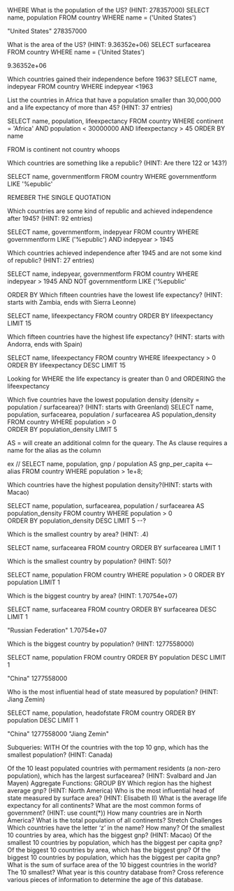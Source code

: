WHERE
What is the population of the US? (HINT: 278357000)
SELECT name, population
FROM country 
WHERE name = ('United States')

"United States"	278357000

What is the area of the US? (HINT: 9.36352e+06)
SELECT surfacearea
FROM country 
WHERE name = ('United States')
 
 9.36352e+06


Which countries gained their independence before 1963?
SELECT name, indepyear
FROM country 
WHERE indepyear <1963

List the countries in Africa that have a population smaller than 30,000,000 and a life expectancy of more than 45? (HINT: 37 entries)

SELECT name, population, lifeexpectancy
FROM country
WHERE continent = 'Africa' AND population < 30000000 AND lifeexpectancy > 45
ORDER BY name

FROM is continent not country whoops


Which countries are something like a republic? (HINT: Are there 122 or 143?)

SELECT name, governmentform
FROM country
WHERE governmentform
LIKE '%epublic'

REMEBER THE SINGLE QUOTATION


Which countries are some kind of republic and achieved independence after 1945? (HINT: 92 entries)

SELECT name, governmentform, indepyear
FROM country
WHERE governmentform LIKE ('%epublic') AND indepyear > 1945

Which countries achieved independence after 1945 and are not some kind of republic? (HINT: 27 entries)

SELECT name, indepyear, governmentform
FROM country
WHERE indepyear > 1945 AND NOT governmentform LIKE ('%epublic'


ORDER BY
Which fifteen countries have the lowest life expectancy?
(HINT: starts with Zambia, ends with Sierra Leonne)

SELECT name, lifeexpectancy
FROM country
ORDER BY lifeexpectancy 
LIMIT 15


Which fifteen countries have the highest life expectancy? (HINT: starts with Andorra, ends with Spain)

SELECT name, lifeexpectancy
FROM country
WHERE lifeexpectancy > 0
ORDER BY lifeexpectancy DESC
LIMIT 15
 
 Looking for WHERE the life expectancy is greater than 0 
 and ORDERING the lifeexpectancy


Which five countries have the lowest population density 
(density = population / surfacearea)? (HINT: starts with Greenland)
SELECT name, population, surfacearea,
population / surfacearea AS 
population_density
FROM country
WHERE population > 0  
ORDER BY population_density
LIMIT 5

AS = will create an additional colmn for the queary. The As clause requires a name for the alias as the column

ex // SELECT name, population,
gnp / population AS gnp_per_capita   <-- alias
FROM country
WHERE population > 1e+8;

Which countries have the highest population density?(HINT: starts with Macao)

SELECT name, population, surfacearea,
population / surfacearea AS 
population_density
FROM country
WHERE population > 0  
ORDER BY population_density DESC
LIMIT 5 --?

Which is the smallest country by area? (HINT: .4)

SELECT name, surfacearea
FROM country
ORDER BY surfacearea 
LIMIT 1

Which is the smallest country by population? (HINT: 50)?

SELECT name, population
FROM country
WHERE population > 0
ORDER BY population 
LIMIT 1

Which is the biggest country by area? (HINT: 1.70754e+07)

SELECT name, surfacearea
FROM country
ORDER BY surfacearea DESC
LIMIT 1

"Russian Federation"	1.70754e+07


Which is the biggest country by population? (HINT: 1277558000)

SELECT name, population
FROM country
ORDER BY population DESC
LIMIT 1

"China"	1277558000


Who is the most influential head of state measured by population? (HINT: Jiang Zemin)

SELECT name, population, headofstate
FROM country
ORDER BY population DESC
LIMIT 1


"China"	1277558000	"Jiang Zemin"

Subqueries: WITH
Of the countries with the top 10 gnp, which has the smallest population? (HINT: Canada)



Of the 10 least populated countries with permament residents (a non-zero population), which has the largest surfacearea? (HINT: Svalbard and Jan Mayen)
Aggregate Functions: GROUP BY
Which region has the highest average gnp? (HINT: North America)
Who is the most influential head of state measured by surface area? (HINT: Elisabeth II)
What is the average life expectancy for all continents?
What are the most common forms of government? (HINT: use count(*))
How many countries are in North America?
What is the total population of all continents?
Stretch Challenges
Which countries have the letter ‘z’ in the name? How many?
Of the smallest 10 countries by area, which has the biggest gnp? (HINT: Macao)
Of the smallest 10 countries by population, which has the biggest per capita gnp?
Of the biggest 10 countries by area, which has the biggest gnp?
Of the biggest 10 countries by population, which has the biggest per capita gnp?
What is the sum of surface area of the 10 biggest countries in the world? The 10 smallest?
What year is this country database from? Cross reference various pieces of information to determine the age of this database.
